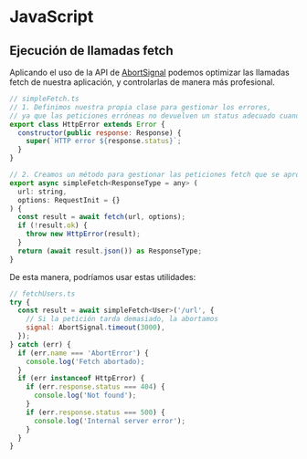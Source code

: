 # JavaScript

## Ejecución de llamadas fetch

Aplicando el uso de la API de [AbortSignal](https://developer.mozilla.org/en-US/docs/Web/API/AbortSignal) podemos optimizar las llamadas fetch de nuestra aplicación, y controlarlas de manera más profesional.

```js
// simpleFetch.ts
// 1. Definimos nuestra propia clase para gestionar los errores,
// ya que las peticiones erróneas no devuelven un status adecuado cuando lanzan un error normal:
export class HttpError extends Error {
  constructor(public response: Response) {
    super(`HTTP error ${response.status}`;
  }
}

// 2. Creamos un método para gestionar las peticiones fetch que se aproveche de la clase anterior:
export async simpleFetch<ResponseType = any> (
  url: string,
  options: RequestInit = {}
) {
  const result = await fetch(url, options);
  if (!result.ok) {
    throw new HttpError(result);
  }
  return (await result.json()) as ResponseType;
}
```

De esta manera, podríamos usar estas utilidades:

```js
// fetchUsers.ts
try {
  const result = await simpleFetch<User>('/url', {
    // Si la petición tarda demasiado, la abortamos
    signal: AbortSignal.timeout(3000),
  });
} catch (err) {
  if (err.name === 'AbortError') {
    console.log('Fetch abortado);
  }
  if (err instanceof HttpError) {
    if (err.response.status === 404) {
      console.log('Not found');
    }
    if (err.response.status === 500) {
      console.log('Internal server error');
    }
  }
}
```
